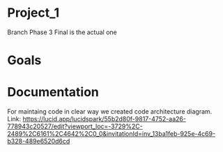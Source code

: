 # Project_1
Branch Phase 3 Final is the actual one

# Goals

# Documentation
For maintaing code in clear way we created code architecture diagram.
Link:
https://lucid.app/lucidspark/55b2d80f-9817-4752-aa26-778943c20527/edit?viewport_loc=-3729%2C-2489%2C6161%2C4642%2C0_0&invitationId=inv_13ba1feb-925e-4c69-b328-489e6520d6cd
